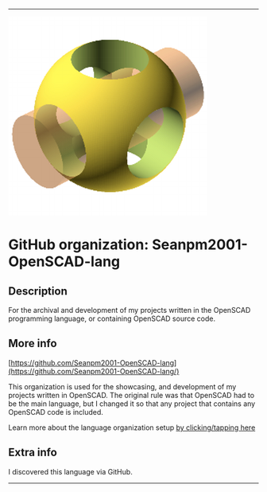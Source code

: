 
***

<!--
<details open><summary><p>Click/tap here to expand/collapse the full resolution (vector) logo for this project</p></summary>

![OpenSCAD_Logo.svg failed to load. The file may be missing or corrupt. Check the file path for errors first.](/AdditionalInfo/2/Seanpm2001-OpenSCAD-lang/OpenSCAD_logo.svg)

</details>

<details><summary><p>Click/tap here to expand/collapse the non-vector (raster) logo for this project</p></summary>
!-->

![OpenScad400px.png failed to load. The file may be missing or corrupt. Check the file path for errors first.](/AdditionalInfo/2/Seanpm2001-OpenSCAD-lang/OpenScad400px.png)

<!--
</details>
!-->

# GitHub organization: Seanpm2001-OpenSCAD-lang

## Description

For the archival and development of my projects written in the OpenSCAD programming language, or containing OpenSCAD source code.

## More info

[https://github.com/Seanpm2001-OpenSCAD-lang](https://github.com/Seanpm2001-OpenSCAD-lang/)

This organization is used for the showcasing, and development of my projects written in OpenSCAD. The original rule was that OpenSCAD had to be the main language, but I changed it so that any project that contains any OpenSCAD code is included.

Learn more about the language organization setup [by clicking/tapping here](/AdditionalInfo/LanguageOrgs/README.md)

## Extra info

I discovered this language via GitHub.

<!-- OpenSCAD doesn't have an official logo, so I used the best alternative I could find. !-->

***
